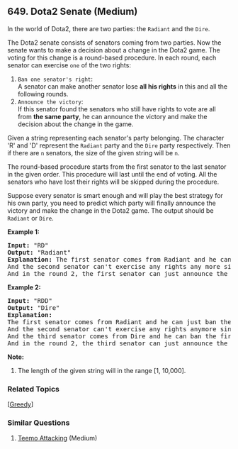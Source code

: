 <!--|This file generated by command(leetcode description); DO NOT EDIT.    |-->
<!--+----------------------------------------------------------------------+-->
<!--|@author    Openset <openset.wang@gmail.com>                           |-->
<!--|@link      https://github.com/openset                                 |-->
<!--|@home      https://github.com/openset/leetcode                        |-->
<!--+----------------------------------------------------------------------+-->

## 649. Dota2 Senate (Medium)

<p>
In the world of Dota2, there are two parties: the <code>Radiant</code> and the <code>Dire</code>.
</p>

<p>
The Dota2 senate consists of senators coming from two parties. Now the senate wants to make a decision about a change in the Dota2 game. The voting for this change is a round-based procedure. In each round, each senator can exercise <code>one</code> of the two rights:
<ol>
<li><code>Ban one senator's right</code>: <br/>A senator can make another senator lose <b>all his rights</b> in this and all the following rounds.</li>
<li><code>Announce the victory</code>: <br/>If this senator found the senators who still have rights to vote are all from <b>the same party</b>, he can announce the victory and make the decision about the change in the game.</li>
</ol>
</p>

<p>
Given a string representing each senator's party belonging. The character 'R' and 'D' represent the <code>Radiant</code> party and the <code>Dire</code> party respectively. Then if there are <code>n</code> senators, the size of the given string will be <code>n</code>.
</p>

<p>
The round-based procedure starts from the first senator to the last senator in the given order. This procedure will last until the end of voting. All the senators who have lost their rights will be skipped during the procedure.
</p>

<p>
Suppose every senator is smart enough and will play the best strategy for his own party, you need to predict which party will finally announce the victory and make the change in the Dota2 game. The output should be <code>Radiant</code> or <code>Dire</code>.
</p>

<p><b>Example 1:</b><br />
<pre>
<b>Input:</b> "RD"
<b>Output:</b> "Radiant"
<b>Explanation:</b> The first senator comes from Radiant and he can just ban the next senator's right in the round 1. <br/>And the second senator can't exercise any rights any more since his right has been banned. <br/>And in the round 2, the first senator can just announce the victory since he is the only guy in the senate who can vote.
</pre>
</p>


<p><b>Example 2:</b><br />
<pre>
<b>Input:</b> "RDD"
<b>Output:</b> "Dire"
<b>Explanation:</b> 
The first senator comes from Radiant and he can just ban the next senator's right in the round 1. <br/>And the second senator can't exercise any rights anymore since his right has been banned. <br/>And the third senator comes from Dire and he can ban the first senator's right in the round 1. <br/>And in the round 2, the third senator can just announce the victory since he is the only guy in the senate who can vote.
</pre>
</p>

<p><b>Note:</b><br>
<ol>
<li>The length of the given string will in the range [1, 10,000].</li>
</ol>
</p>

### Related Topics
[[Greedy](https://github.com/openset/leetcode/tree/master/tag/greedy/README.md)] 

### Similar Questions
  1. [Teemo Attacking](https://github.com/openset/leetcode/tree/master/problems/teemo-attacking) (Medium)
